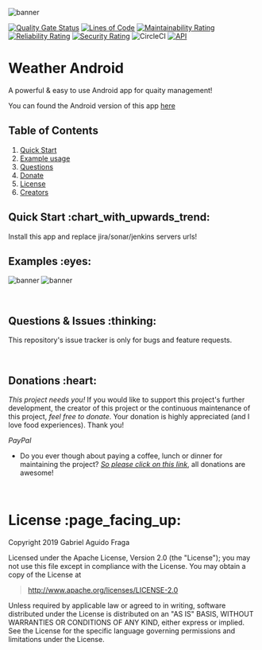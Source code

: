 ![banner](https://raw.github.com/kaapiel/Raw-content/master/Weather-iOS/banner.png)

[![Quality Gate Status](https://sonarcloud.io/api/project_badges/measure?project=weather-ios&metric=alert_status)](https://sonarcloud.io/dashboard?id=weather-ios)
[![Lines of Code](https://sonarcloud.io/api/project_badges/measure?project=weather-ios&metric=ncloc)](https://sonarcloud.io/dashboard?id=weather-ios)
[![Maintainability Rating](https://sonarcloud.io/api/project_badges/measure?project=weather-ios&metric=sqale_rating)](https://sonarcloud.io/dashboard?id=weather-ios)
[![Reliability Rating](https://sonarcloud.io/api/project_badges/measure?project=weather-ios&metric=reliability_rating)](https://sonarcloud.io/dashboard?id=weather-ios)
[![Security Rating](https://sonarcloud.io/api/project_badges/measure?project=weather-ios&metric=security_rating)](https://sonarcloud.io/dashboard?id=weather-ios)
![CircleCI](https://img.shields.io/circleci/build/github/kaapiel/Weather-iOS/master)
[![API](https://img.shields.io/badge/API-26%2B-green.svg?style=flat)](https://android-arsenal.com/api?level=26)

# Weather Android
A powerful & easy to use Android app for quaity management!

You can found the Android version of this app [here](https://github.com/kaapiel/Weather-Android)

## Table of Contents
1. [Quick Start](#quick-start)
1. [Example usage](#examples)
1. [Questions](#report)
1. [Donate](#donate)
1. [License](#licence)
1. [Creators](#creators)

<h2 id="quick-start">Quick Start :chart_with_upwards_trend:</h2>
Install this app and replace jira/sonar/jenkins servers urls!

<br/>

<h2 id="examples">Examples :eyes:</h2>

![banner](https://raw.github.com/kaapiel/Raw-content/master/Weather-iOS/example-1.png)
![banner](https://raw.github.com/kaapiel/Raw-content/master/Weather-iOS/example-2.png)

<br/>

<h2 id="report">Questions & Issues :thinking:</h2>

This repository's issue tracker is only for bugs and feature requests.  

<br/>

<h2 id="donate">Donations :heart:</h2>

*This project needs you!* If you would like to support this project's further development, the creator of this project or the continuous maintenance of this project, *feel free to donate*. Your donation is highly appreciated (and I love food experiences). Thank you!

*PayPal*

- Do you ever though about paying a coffee, lunch or dinner for maintaining the project? [*So please click on this link*](https://www.paypal.com/cgi-bin/webscr?cmd=_donations&business=gabriel_aguido@hotmail.com&lc=US&item_name=Donation+to+Weather+iOS+Maintenance&no_note=0&cn=&currency_code=USD&bn=PP-DonationsBF:btn_donateCC_LG.gif:NonHosted), all donations are awesome!

<br/>

<h1 id="license">License :page_facing_up:</h1>

Copyright 2019 Gabriel Aguido Fraga

Licensed under the Apache License, Version 2.0 (the "License");
you may not use this file except in compliance with the License.
You may obtain a copy of the License at

> http://www.apache.org/licenses/LICENSE-2.0

Unless required by applicable law or agreed to in writing, software
distributed under the License is distributed on an "AS IS" BASIS,
WITHOUT WARRANTIES OR CONDITIONS OF ANY KIND, either express or implied.
See the License for the specific language governing permissions and
limitations under the License.

<br/>
